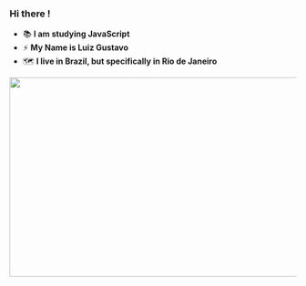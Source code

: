 ### Hi there ! 

- 📚 <b>I am studying JavaScript</b>
- ⚡ <b>My Name is Luiz Gustavo</b>
- 🗺️ <b>I live in Brazil, but specifically in Rio de Janeiro</b>

<img src="https://cdn.discordapp.com/avatars/272172216584634369/1168f5ffd8f142c264836ea1e0bd4528.png?size=2048" width="700vw" height="350vh">


